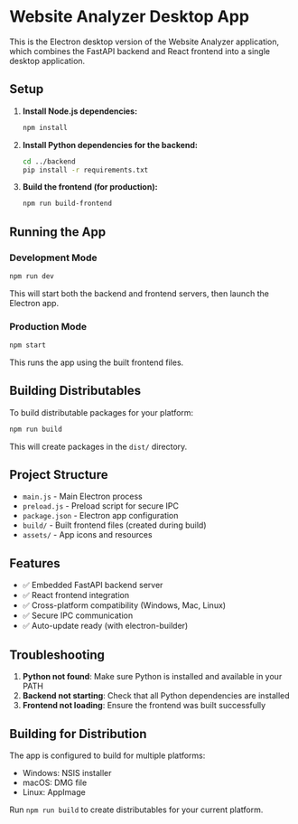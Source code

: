 # Website Analyzer Desktop App

This is the Electron desktop version of the Website Analyzer application, which combines the FastAPI backend and React frontend into a single desktop application.

## Setup

1. **Install Node.js dependencies:**
   ```bash
   npm install
   ```

2. **Install Python dependencies for the backend:**
   ```bash
   cd ../backend
   pip install -r requirements.txt
   ```

3. **Build the frontend (for production):**
   ```bash
   npm run build-frontend
   ```

## Running the App

### Development Mode
```bash
npm run dev
```
This will start both the backend and frontend servers, then launch the Electron app.

### Production Mode
```bash
npm start
```
This runs the app using the built frontend files.

## Building Distributables

To build distributable packages for your platform:
```bash
npm run build
```

This will create packages in the `dist/` directory.

## Project Structure

- `main.js` - Main Electron process
- `preload.js` - Preload script for secure IPC
- `package.json` - Electron app configuration
- `build/` - Built frontend files (created during build)
- `assets/` - App icons and resources

## Features

- ✅ Embedded FastAPI backend server
- ✅ React frontend integration
- ✅ Cross-platform compatibility (Windows, Mac, Linux)
- ✅ Secure IPC communication
- ✅ Auto-update ready (with electron-builder)

## Troubleshooting

1. **Python not found**: Make sure Python is installed and available in your PATH
2. **Backend not starting**: Check that all Python dependencies are installed
3. **Frontend not loading**: Ensure the frontend was built successfully

## Building for Distribution

The app is configured to build for multiple platforms:
- Windows: NSIS installer
- macOS: DMG file
- Linux: AppImage

Run `npm run build` to create distributables for your current platform.
